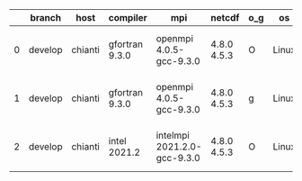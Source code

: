 |    | branch   | host    | compiler       | mpi                         | netcdf      | o_g   | os    | build   |   u_pass |   u_fail |   s_pass |   s_fail |   e_pass |   e_fail |   nuopc_pass |   nuopc_fail | artifacts_hash                                                                                                                                                        | modified                  |
|----|----------|---------|----------------|-----------------------------|-------------|-------|-------|---------|----------|----------|----------|----------|----------|----------|--------------|--------------|-----------------------------------------------------------------------------------------------------------------------------------------------------------------------|---------------------------|
|  0 | develop  | chianti | gfortran 9.3.0 | openmpi 4.0.5-gcc-9.3.0     | 4.8.0 4.5.3 | O     | Linux | pass    |    13269 |        0 |       49 |        0 |       80 |        0 |           50 |            0 | [artifacts](https://github.com/esmf-org/esmf-test-artifacts/tree/e1afb8c91d1840a00c91cbccc40da82d2588449c/develop/chianti/gfortran/9.3.0/O/openmpi/4.0.5-gcc-9.3.0)   | 2022-03-17 01:54:29 -0400 |
|  1 | develop  | chianti | gfortran 9.3.0 | openmpi 4.0.5-gcc-9.3.0     | 4.8.0 4.5.3 | g     | Linux | pass    |    13269 |        0 |       49 |        0 |       80 |        0 |           50 |            0 | [artifacts](https://github.com/esmf-org/esmf-test-artifacts/tree/680cef27b6d7859154643d844e3568fe316cd363/develop/chianti/gfortran/9.3.0/g/openmpi/4.0.5-gcc-9.3.0)   | 2022-03-17 02:49:00 -0400 |
|  2 | develop  | chianti | intel 2021.2   | intelmpi 2021.2.0-gcc-9.3.0 | 4.8.0 4.5.3 | O     | Linux | pass    |    13269 |        0 |       49 |        0 |       80 |        0 |           50 |            0 | [artifacts](https://github.com/esmf-org/esmf-test-artifacts/tree/989f7566da40501164dd6bafbd28decf8be05774/develop/chianti/intel/2021.2/O/intelmpi/2021.2.0-gcc-9.3.0) | 2022-03-17 02:23:43 -0400 |